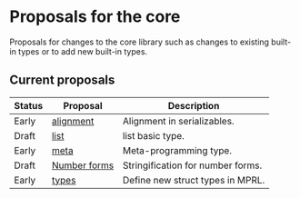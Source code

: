 # Proposals for the core #

Proposals for changes to the core library such as changes to existing built-in types or to add new built-in types.


## Current proposals ##

| Status | Proposal               | Description                               |
| ------ | ---------------------- | ----------------------------------------- |
| Early  | [alignment][4]         | Alignment in serializables.               |
| Draft  | [list][3]              | list basic type.                          |
| Early  | [meta][2]              | Meta-programming type.                    |
| Draft  | [Number forms][1]      | Stringification for number forms.         |
| Early  | [types][5]             | Define new struct types in MPRL.          |

[1]: number_forms.md
[2]: meta.md
[3]: list.md
[4]: alignment.md
[5]: types.md

